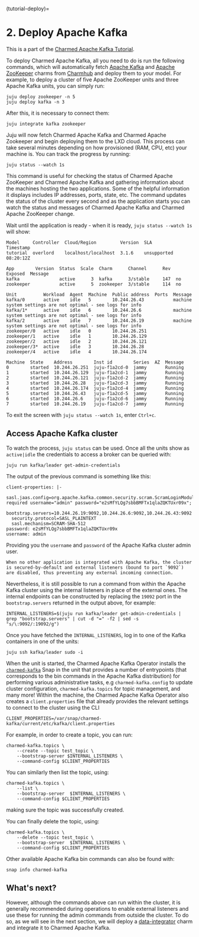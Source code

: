 (tutorial-deploy)=
# 2. Deploy Apache Kafka

This is a part of the [Charmed Apache Kafka Tutorial](index.md).

To deploy Charmed Apache Kafka, all you need to do is run the following commands, which will automatically fetch [Apache Kafka](https://charmhub.io/kafka?channel=3/stable) and [Apache ZooKeeper](https://charmhub.io/zookeeper?channel=3/stable) charms from [Charmhub](https://charmhub.io/) and deploy them to your model. For example, to deploy a cluster of five Apache ZooKeeper units and three Apache Kafka units, you can simply run:

```shell
juju deploy zookeeper -n 5
juju deploy kafka -n 3
```

After this, it is necessary to connect them:

```shell
juju integrate kafka zookeeper
```

Juju will now fetch Charmed Apache Kafka and Charmed Apache Zookeeper and begin deploying them to the LXD cloud. This process can take several minutes depending on how provisioned (RAM, CPU, etc) your machine is. You can track the progress by running:

```shell
juju status --watch 1s
```

This command is useful for checking the status of Charmed Apache ZooKeeper and Charmed Apache Kafka and gathering information about the machines hosting the two applications. Some of the helpful information it displays includes IP addresses, ports, state, etc. 
The command updates the status of the cluster every second and as the application starts you can watch the status and messages of Charmed Apache Kafka and Charmed Apache ZooKeeper change. 

Wait until the application is ready - when it is ready, `juju status --watch 1s` will show:

```shell
Model     Controller  Cloud/Region         Version  SLA          Timestamp
tutorial  overlord    localhost/localhost  3.1.6    unsupported  08:20:12Z

App        Version  Status  Scale  Charm      Channel      Rev  Exposed  Message
kafka               active      3  kafka      3/stable     147  no       
zookeeper           active      5  zookeeper  3/stable     114  no       

Unit          Workload  Agent  Machine  Public address  Ports  Message
kafka/0       active    idle   5        10.244.26.43           machine system settings are not optimal - see logs for info
kafka/1*      active    idle   6        10.244.26.6            machine system settings are not optimal - see logs for info
kafka/2       active    idle   7        10.244.26.19           machine system settings are not optimal - see logs for info
zookeeper/0   active    idle   0        10.244.26.251          
zookeeper/1   active    idle   1        10.244.26.129          
zookeeper/2   active    idle   2        10.244.26.121          
zookeeper/3*  active    idle   3        10.244.26.28           
zookeeper/4   active    idle   4        10.244.26.174          

Machine  State    Address        Inst id        Series  AZ  Message
0        started  10.244.26.251  juju-f1a2cd-0  jammy       Running
1        started  10.244.26.129  juju-f1a2cd-1  jammy       Running
2        started  10.244.26.121  juju-f1a2cd-2  jammy       Running
3        started  10.244.26.28   juju-f1a2cd-3  jammy       Running
4        started  10.244.26.174  juju-f1a2cd-4  jammy       Running
5        started  10.244.26.43   juju-f1a2cd-5  jammy       Running
6        started  10.244.26.6    juju-f1a2cd-6  jammy       Running
7        started  10.244.26.19   juju-f1a2cd-7  jammy       Running
```

To exit the screen with `juju status --watch 1s`, enter `Ctrl+c`.

## Access Apache Kafka cluster

To watch the process, `juju status` can be used. Once all the units show as `active|idle` the credentials to access a broker can be queried with:

```shell
juju run kafka/leader get-admin-credentials
```

The output of the previous command is something like this:

```shell
client-properties: |-
  sasl.jaas.config=org.apache.kafka.common.security.scram.ScramLoginModule required username="admin" password="e2sMfYLQg7sbbBMFTx1qlaZQKTUxr09x";
  bootstrap.servers=10.244.26.19:9092,10.244.26.6:9092,10.244.26.43:9092
  security.protocol=SASL_PLAINTEXT
  sasl.mechanism=SCRAM-SHA-512
password: e2sMfYLQg7sbbBMFTx1qlaZQKTUxr09x
username: admin
```

Providing you the `username` and `password` of the Apache Kafka cluster admin user. 

```{caution}
When no other application is integrated with Apache Kafka, the cluster is secured-by-default and external listeners (bound to port `9092`) are disabled, thus preventing any external incoming connection. 
```

Nevertheless, it is still possible to run a command from within the Apache Kafka cluster using the internal listeners in place of the external ones. 
The internal endpoints can be constructed by replacing the `19092` port in the `bootstrap.servers` returned in the output above, for example:

```shell
INTERNAL_LISTENERS=$(juju run kafka/leader get-admin-credentials | grep "bootstrap.servers" | cut -d "=" -f2 | sed -s "s/\:9092/:19092/g")
```

Once you have fetched the `INTERNAL_LISTENERS`, log in to one of the Kafka containers in one of the units:

```shell
juju ssh kafka/leader sudo -i
```

When the unit is started, the Charmed Apache Kafka Operator installs the [`charmed-kafka`](https://snapcraft.io/charmed-kafka) Snap in the unit that provides a number of entrypoints (that corresponds to the bin commands in the Apache Kafka distribution) for performing various administrative tasks, e.g `charmed-kafka.config` to update cluster configuration, `charmed-kafka.topics` for topic management, and many more! 
Within the machine, the Charmed Apache Kafka Operator also creates a `client.properties` file that already provides the relevant settings to connect to the cluster using the CLI

```shell
CLIENT_PROPERTIES=/var/snap/charmed-kafka/current/etc/kafka/client.properties
```

For example, in order to create a topic, you can run:

```shell
charmed-kafka.topics \
    --create --topic test_topic \
    --bootstrap-server $INTERNAL_LISTENERS \
    --command-config $CLIENT_PROPERTIES
```

You can similarly then list the topic, using:

```shell
charmed-kafka.topics \
    --list \
    --bootstrap-server  $INTERNAL_LISTENERS \
    --command-config $CLIENT_PROPERTIES
```

making sure the topic was successfully created.

You can finally delete the topic, using:

```shell
charmed-kafka.topics \
    --delete --topic test_topic \
    --bootstrap-server  $INTERNAL_LISTENERS \
    --command-config $CLIENT_PROPERTIES
```

Other available Apache Kafka bin commands can also be found with:

```shell
snap info charmed-kafka
```

## What's next?

However, although the commands above can run within the cluster, it is generally recommended during operations
to enable external listeners and use these for running the admin commands from outside the cluster.
To do so, as we will see in the next section, we will deploy a [data-integrator](https://charmhub.io/data-integrator) charm and integrate it to Charmed Apache Kafka.
